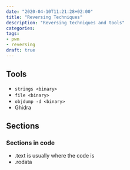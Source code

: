 ```yaml
---
date: "2020-04-10T11:21:28+02:00"
title: "Reversing Techniques"
description: "Reversing techniques and tools"
categories:
tags:
- pwn
- reversing
draft: true
---
```


## Tools

* `strings <binary>`
* `file <binary>`
* `objdump -d <binary>`
* Ghidra

## Sections

### Sections in code

* .text is usually where the code is
* .rodata
